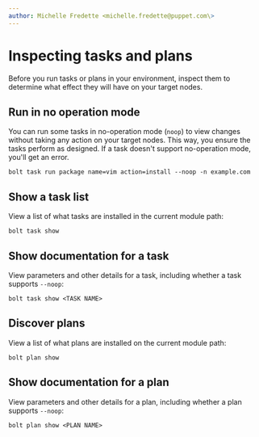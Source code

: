 ```yaml
---
author: Michelle Fredette <michelle.fredette@puppet.com\>
---
```


# Inspecting tasks and plans

Before you run tasks or plans in your environment, inspect them to determine what effect they will have on your target nodes.

## Run in no operation mode

You can run some tasks in no-operation mode \(`noop`\) to view changes without taking any action on your target nodes. This way, you ensure the tasks perform as designed. If a task doesn't support no-operation mode, you'll get an error.

```
bolt task run package name=vim action=install --noop -n example.com
```

## Show a task list

View a list of what tasks are installed in the current module path:

```
bolt task show
```

## Show documentation for a task

View parameters and other details for a task, including whether a task supports `--noop`:

```
bolt task show <TASK NAME>
```

## Discover plans

View a list of what plans are installed on the current module path:

```
bolt plan show
```

## Show documentation for a plan

View parameters and other details for a plan, including whether a plan supports `--noop`:

```
bolt plan show <PLAN NAME>
```

